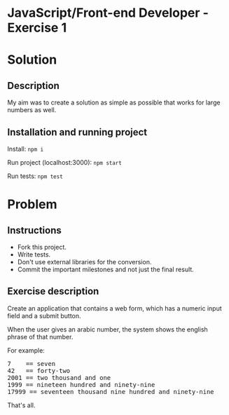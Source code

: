 # JavaScript/Front-end Developer - Exercise 1
# Solution
## Description
My aim was to create a solution as simple as possible that works for large numbers as well.

## Installation and running project
Install:
`npm i`

Run project (localhost:3000):
`npm start`

Run tests:
`npm test`

# Problem

## Instructions

- Fork this project.
- Write tests.
- Don't use external libraries for the conversion.
- Commit the important milestones and not just the final result.

## Exercise description

Create an application that contains a web form, which has a numeric input field and a submit button.

When the user gives an arabic number, the system shows the english phrase of that number.

For example:
<pre>
7    == seven
42   == forty-two
2001 == two thousand and one
1999 == nineteen hundred and ninety-nine
17999 == seventeen thousand nine hundred and ninety-nine
</pre>

That's all.
